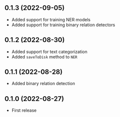 ## 0.1.3 (2022-09-05)

- Added support for training NER models
- Added support for training binary relation detectors

## 0.1.2 (2022-08-30)

- Added support for text categorization
- Added `saveToDisk` method to `NER`

## 0.1.1 (2022-08-28)

- Added binary relation detection

## 0.1.0 (2022-08-27)

- First release
